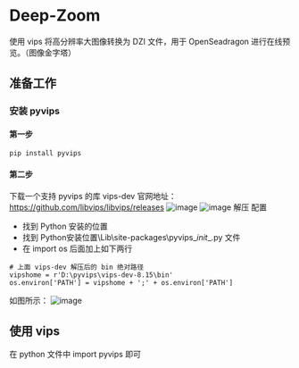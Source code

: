 # Deep-Zoom
使用 vips 将高分辨率大图像转换为 DZI 文件，用于 OpenSeadragon 进行在线预览。（图像金字塔）

## 准备工作
### 安装 pyvips
#### 第一步
```
pip install pyvips
```
#### 第二步
下载一个支持 pyvips 的库 vips-dev
官网地址： https://github.com/libvips/libvips/releases
![image](https://github.com/WangHu17/Deep-Zoom/assets/39235304/1df4f450-81ce-4d1d-a826-e84ac302ea1a)
![image](https://github.com/WangHu17/Deep-Zoom/assets/39235304/e08b50b9-49e1-4b90-8390-7ae0e9a7353b)
解压
配置
- 找到 Python 安装的位置
- 找到 Python安装位置\Lib\site-packages\pyvips\__init__.py 文件
- 在 import os 后面加上如下两行
```
# 上面 vips-dev 解压后的 bin 绝对路径
vipshome = r'D:\pyvips\vips-dev-8.15\bin'
os.environ['PATH'] = vipshome + ';' + os.environ['PATH']
```
如图所示：
![image](https://github.com/WangHu17/Deep-Zoom/assets/39235304/afb26bcd-79ed-46df-b860-14f588669edd)

## 使用 vips
在 python 文件中 import pyvips 即可
